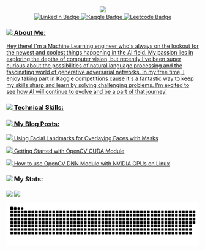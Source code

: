 <div id="header" align="center">
  <img src="https://media.giphy.com/media/v1.Y2lkPTc5MGI3NjExMDgzYjgzNDRiNjc4NGE2ZTE4MmVkYTYzZjk1ZGJhNmVmYzU0MDMyMSZjdD1z/rP6Ogaeay6vYzf0TDt/giphy.gif" width="300"/>
</div>

<div id="badges" align="center">
  <a href="https://www.linkedin.com/in/vkoriukina">
    <img src="https://img.shields.io/badge/LinkedIn-blue?style=for-the-badge&logo=linkedin&logoColor=white" alt="LinkedIn Badge"/>
  </a>
  <a href="https://www.kaggle.com/vkoriukina">
    <img src="https://img.shields.io/badge/Kaggle-035a7d?style=for-the-badge&logo=kaggle&logoColor=white" alt="Kaggle Badge"/>
  </a> 
  <a href="https://www.leetcode.com/vkoriukina">
    <img src="https://img.shields.io/badge/dynamic/json?style=for-the-badge&labelColor=black&color=%23ffa116&label=Leetcode&query=solvedOverTotal&url=https%3A%2F%2Fleetcode-badge.vercel.app%2Fapi%2Fusers%2Fvkoriukina&logo=leetcode&logoColor=yellow" alt="Leetcode Badge"/> 
    

<div id="about" align="left">
<h3>
 <img src="https://media0.giphy.com/media/lGhBlBMIN2XsEteTN3/200w.webp?cid=ecf05e47w7dn190swhkfeeapl0mcjydx0objpihan28ay7zk&rid=200w.webp&ct=s" width="40"> About Me:
</h3>
<p align="left"> Hey there! I'm a Machine Learning engineer who's always on the lookout for the newest and coolest things happening in the AI field. My passion lies in exploring the depths of computer vision, but recently I've been super curious about the possibilities of natural language processing and the fascinating world of generative adversarial networks. In my free time, I enjoy taking part in Kaggle competitions cause it's a fantastic way to keep my skills sharp and learn by solving challenging problems. I'm excited to see how AI will continue to evolve and be a part of that journey!</p>
</div>
    
<div id="skills" align="left">
<h3>
 <img src="https://media.giphy.com/media/v1.Y2lkPTc5MGI3NjExZWViOWI0NGJkMTA3ZWZlZmNlMWJjZGRmYTg4NGZiODBmMzEwMWM0MSZjdD1z/88iJdoxlbnZCcmhLpR/giphy.gif" width="35"> Technical Skills:
</h3>

</div>
    
<div id="about" align="left">
<h3>
 <img src="https://media.giphy.com/media/v1.Y2lkPTc5MGI3NjExMTAyNmJmN2RjNzNjZDBhMTMxOWZkNzI2OWNkMjIyOWJkNzBmOTEwNSZjdD1z/ntkzvo9fKbW07P9pez/giphy.gif" width="30"> My Blog Posts:
</h3>

<p align="left"> <a href="https://www.learnopencv.com/using-facial-landmarks-for-overlaying-faces-with-masks" target="_blank"> <img src="https://cdn-icons-png.flaticon.com/512/35/35483.png" width="13"> Using Facial Landmarks for Overlaying Faces with Masks </a></p>
<p align="left"> <a href="https://learnopencv.com/getting-started-opencv-cuda-module" target="_blank"> <img src="https://cdn-icons-png.flaticon.com/512/35/35483.png" width="13"> Getting Started with OpenCV CUDA Module </a></p>
<p align="left"> <a href="https://learnopencv.com/opencv-dnn-with-gpu-support" target="_blank"> <img src="https://cdn-icons-png.flaticon.com/512/35/35483.png" width="13"> How to use OpenCV DNN Module with NVIDIA GPUs on Linux </a></p>
</div>
    
<div id="stats" align="left">
<h3>
 <img src="https://media3.giphy.com/media/v1.Y2lkPTc5MGI3NjExMmU4N2M1NGEwYzNkMDIxZjQ2NGNjYWE3YmMzNjVlY2MwZmM3NzBmMSZjdD1z/2uvBXCfCJUzLDLM2vA/giphy.gif" width="35"> My Stats:
<p float="left">
   
  <img src="https://github-readme-stats.vercel.app/api?username=vkoriukina&theme=nightowl" width="55%" align="center" />
  <img src="https://github-readme-stats.vercel.app/api/top-langs/?username=vkoriukina&theme=nightowl" width="35%" align="center" />
</p>
</h3>
</div>    
    
    
    
<div id="snake" align="center">
  <img src="https://github.com/vkoriukina/vkoriukina/blob/output/github-contribution-grid-snake.svg"/>
</div>
    

